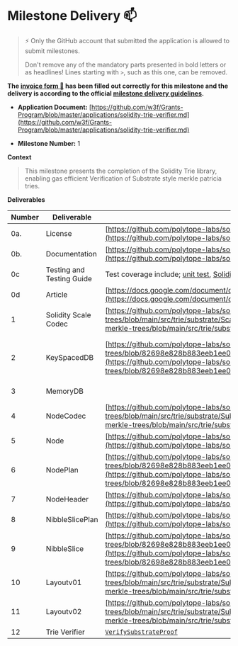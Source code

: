 # Milestone Delivery :mailbox:

> ⚡ Only the GitHub account that submitted the application is allowed to submit milestones. 
> 
> Don't remove any of the mandatory parts presented in bold letters or as headlines! Lines starting with `>`, such as this one, can be removed.

**The [invoice form :pencil:](https://docs.google.com/forms/d/e/1FAIpQLSfmNYaoCgrxyhzgoKQ0ynQvnNRoTmgApz9NrMp-hd8mhIiO0A/viewform) has been filled out correctly for this milestone and the delivery is according to the official [milestone delivery guidelines](https://github.com/w3f/Grants-Program/blob/master/docs/Support%20Docs/milestone-deliverables-guidelines.md).**  

* **Application Document:** [https://github.com/w3f/Grants-Program/blob/master/applications/solidity-trie-verifier.md](https://github.com/w3f/Grants-Program/blob/master/applications/solidity-trie-verifier.md) 

* **Milestone Number:** 1

**Context**
> This milestone presents the completion of the Solidity Trie library, enabling gas efficient Verification of Substrate style merkle patricia tries.

**Deliverables**

| Number | Deliverable | Link | Notes |
| ------------- | ------------- | ------------- |------------- |
| 0a. | License | [https://github.com/polytope-labs/solidity-merkle-trees/blob/merkle-patricia-trie/LICENSE](https://github.com/polytope-labs/solidity-merkle-trees/blob/main/LICENSE) | Apache 2.0 | 
| 0b.  | Documentation |[https://github.com/polytope-labs/solidity-merkle-trees#merkle-patricia-trie](https://github.com/polytope-labs/solidity-merkle-trees#merkle-patricia-trie)| |
| 0c | Testing and Testing Guide | Test coverage include; [unit test](https://github.com/polytope-labs/solidity-merkle-trees/blob/main/forge/src/merkle_patricia.rs), [Solidity](https://github.com/polytope-labs/solidity-merkle-trees/blob/main/test/MerklePatricia.t.sol) and [Fuzz Test](https://github.com/polytope-labs/solidity-merkle-trees/blob/main/forge/fuzz/src/lib.rs) | |
| 0d | Article |  [https://docs.google.com/document/d/1ZWzVbbYk4Yal4t_cBmoyPfDjSmS8egV9nnrOJq7DOII/edit](https://docs.google.com/document/d/1ZWzVbbYk4Yal4t_cBmoyPfDjSmS8egV9nnrOJq7DOII/edit) | |
| 1 | Solidity Scale Codec | [https://github.com/polytope-labs/solidity-merkle-trees/blob/main/src/trie/substrate/ScaleCodec.sol](https://github.com/polytope-labs/solidity-merkle-trees/blob/main/src/trie/substrate/ScaleCodec.sol) | This includes functionality to decode the [`Nodekind`](https://github.com/polytope-labs/solidity-merkle-trees/blob/82698e828b883eeb1ee0f658956c0c0ad26f5f49/src/trie/Node.sol#L9) enums using [`decodeNodeKind`](https://github.com/polytope-labs/solidity-merkle-trees/blob/82698e828b883eeb1ee0f658956c0c0ad26f5f49/src/trie/substrate/SubstrateTrieDB.sol#L25), the [`ByteSlice`](https://github.com/polytope-labs/solidity-merkle-trees/blob/82698e828b883eeb1ee0f658956c0c0ad26f5f49/src/trie/Bytes.sol#L7) can be utilized for decoding `Vec<Vec<u8>>` as earlier [discussed](https://github.com/w3f/Grants-Program/pull/1481#issuecomment-1409013021). |
| 2 | KeySpacedDB | [https://github.com/polytope-labs/solidity-merkle-trees/blob/82698e828b883eeb1ee0f658956c0c0ad26f5f49/src/MerklePatricia.sol#L99](https://github.com/polytope-labs/solidity-merkle-trees/blob/82698e828b883eeb1ee0f658956c0c0ad26f5f49/src/MerklePatricia.sol#L99) | Optimized as [https://github.com/polytope-labs/solidity-merkle-trees/blob/82698e828b883eeb1ee0f658956c0c0ad26f5f49/src/MerklePatricia.sol#L106](https://github.com/polytope-labs/solidity-merkle-trees/blob/82698e828b883eeb1ee0f658956c0c0ad26f5f49/src/MerklePatricia.sol#L106) in `ReadChildProofCheck`   |
| 3 | MemoryDB | | Swapped for byte array, MemoryDB uses a hashmap internally and solidity mappings only support storage. |
| 4 | NodeCodec | [https://github.com/polytope-labs/solidity-merkle-trees/blob/main/src/trie/substrate/SubstrateTrieDB.sol](https://github.com/polytope-labs/solidity-merkle-trees/blob/main/src/trie/substrate/SubstrateTrieDB.sol) | |
| 5 | Node | [https://github.com/polytope-labs/solidity-merkle-trees/blob/main/src/trie/Node.sol#L9](https://github.com/polytope-labs/solidity-merkle-trees/blob/main/src/trie/Node.sol#L9) | |
| 6 | NodePlan | [https://github.com/polytope-labs/solidity-merkle-trees/blob/82698e828b883eeb1ee0f658956c0c0ad26f5f49/src/trie/Node.sol#L26](https://github.com/polytope-labs/solidity-merkle-trees/blob/82698e828b883eeb1ee0f658956c0c0ad26f5f49/src/trie/Node.sol#L26) | |
| 7 | NodeHeader | [https://github.com/polytope-labs/solidity-merkle-trees/blob/main/src/trie/Node.sol](https://github.com/polytope-labs/solidity-merkle-trees/blob/main/src/trie/Node.sol) | |
| 8 | NibbleSlicePlan | [https://github.com/polytope-labs/solidity-merkle-trees/blob/main/src/trie/NibbleSlice.sol#L10](https://github.com/polytope-labs/solidity-merkle-trees/blob/main/src/trie/NibbleSlice.sol#L10) | |
| 9 | NibbleSlice | [https://github.com/polytope-labs/solidity-merkle-trees/blob/82698e828b883eeb1ee0f658956c0c0ad26f5f49/src/trie/NibbleSlice.sol#L5](https://github.com/polytope-labs/solidity-merkle-trees/blob/82698e828b883eeb1ee0f658956c0c0ad26f5f49/src/trie/NibbleSlice.sol#L5)| |
| 10 | Layoutv01 | [https://github.com/polytope-labs/solidity-merkle-trees/blob/main/src/trie/substrate/SubstrateTrieDB.sol](https://github.com/polytope-labs/solidity-merkle-trees/blob/main/src/trie/substrate/SubstrateTrieDB.sol) | |
| 11 | Layoutv02 | [https://github.com/polytope-labs/solidity-merkle-trees/blob/main/src/trie/substrate/SubstrateTrieDB.sol](https://github.com/polytope-labs/solidity-merkle-trees/blob/main/src/trie/substrate/SubstrateTrieDB.sol) | |
| 12 | Trie Verifier | [`VerifySubstrateProof`](https://github.com/polytope-labs/solidity-merkle-trees/blob/82698e828b883eeb1ee0f658956c0c0ad26f5f49/src/MerklePatricia.sol#L31) | |
